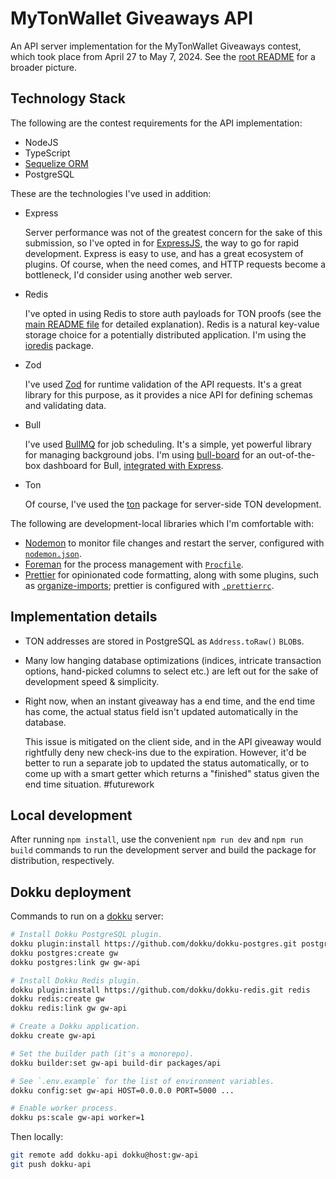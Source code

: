 # MyTonWallet Giveaways API

An API server implementation for the MyTonWallet Giveaways contest, which took place from April 27 to May 7, 2024.
See the [root README](../../README.md) for a broader picture.

## Technology Stack

The following are the contest requirements for the API implementation:

- NodeJS
- TypeScript
- [Sequelize ORM](https://sequelize.org/)
- PostgreSQL

These are the technologies I've used in addition:

- Express

  Server performance was not of the greatest concern for the sake of this submission, so I've opted in for [ExpressJS](https://expressjs.com/), the way to go for rapid development.
  Express is easy to use, and has a great ecosystem of plugins.
  Of course, when the need comes, and HTTP requests become a bottleneck, I'd consider using another web server.

- Redis

  I've opted in using Redis to store auth payloads for TON proofs (see the [main README file](../../README.md#user-authentication) for detailed explanation).
  Redis is a natural key-value storage choice for a potentially distributed application.
  I'm using the [ioredis](https://www.npmjs.com/package/ioredis) package.

- Zod

  I've used [Zod](https://zod.dev/) for runtime validation of the API requests.
  It's a great library for this purpose, as it provides a nice API for defining schemas and validating data.

- Bull

  I've used [BullMQ](https://bullmq.io/) for job scheduling.
  It's a simple, yet powerful library for managing background jobs.
  I'm using [bull-board](https://github.com/felixmosh/bull-board) for an out-of-the-box dashboard for Bull, [integrated with Express](https://www.npmjs.com/package/@bull-board/express).

- Ton

  Of course, I've used the [ton](https://www.npmjs.com/package/@ton/ton) package for server-side TON development.

The following are development-local libraries which I'm comfortable with:

- [Nodemon](https://www.npmjs.com/package/nodemon) to monitor file changes and restart the server, configured with [`nodemon.json`](./nodemon.json).
- [Foreman](https://www.npmjs.com/package/foreman) for the process management with [`Procfile`](./Procfile).
- [Prettier](https://www.npmjs.com/package/prettier) for opinionated code formatting, along with some plugins, such as [organize-imports](https://www.npmjs.com/package/prettier-plugin-organize-imports); prettier is configured with [`.prettierrc`](./.prettierrc).

## Implementation details

- TON addresses are stored in PostgreSQL as `Address.toRaw()` `BLOB`s.

- Many low hanging database optimizations (indices, intricate transaction options, hand-picked columns to select etc.) are left out for the sake of development speed & simplicity.

- Right now, when an instant giveaway has a end time, and the end time has come, the actual status field isn't updated automatically in the database.

  This issue is mitigated on the client side, and in the API giveaway would rightfully deny new check-ins due to the expiration.
  However, it'd be better to run a separate job to updated the status automatically, or to come up with a smart getter which returns a "finished" status given the end time situation. #futurework

## Local development

After running `npm install`, use the convenient `npm run dev` and `npm run build` commands to run the development server and build the package for distribution, respectively.

## Dokku deployment

Commands to run on a [dokku](https://dokku.com/) server:

```sh
# Install Dokku PostgreSQL plugin.
dokku plugin:install https://github.com/dokku/dokku-postgres.git postgres
dokku postgres:create gw
dokku postgres:link gw gw-api

# Install Dokku Redis plugin.
dokku plugin:install https://github.com/dokku/dokku-redis.git redis
dokku redis:create gw
dokku redis:link gw gw-api

# Create a Dokku application.
dokku create gw-api

# Set the builder path (it's a monorepo).
dokku builder:set gw-api build-dir packages/api

# See `.env.example` for the list of environment variables.
dokku config:set gw-api HOST=0.0.0.0 PORT=5000 ...

# Enable worker process.
dokku ps:scale gw-api worker=1
```

Then locally:

```sh
git remote add dokku-api dokku@host:gw-api
git push dokku-api
```
